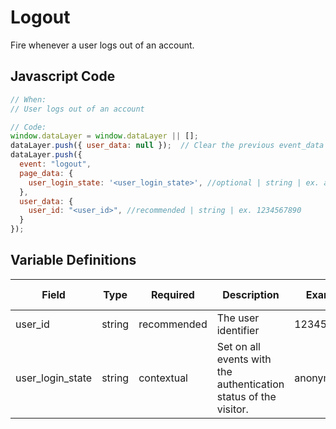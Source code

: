 # Logout

Fire whenever a user logs out of an account.

## Javascript Code

```js
// When:
// User logs out of an account

// Code:
window.dataLayer = window.dataLayer || [];
dataLayer.push({ user_data: null });  // Clear the previous event_data object.
dataLayer.push({
  event: "logout",
  page_data: {
    user_login_state: '<user_login_state>', //optional | string | ex. anonymous
  },
  user_data: {
    user_id: "<user_id>", //recommended | string | ex. 1234567890
  }
});
```

## Variable Definitions

|Field|Type|Required|Description|Example|Pattern|Min Length|Max Length|Minimum|Maximum|Multiple Of|
| --- | --- | --- | --- | --- | --- | --- | --- | --- | --- | --- |
|user_id|string|recommended|The user identifier|1234567890|
|user_login_state|string|contextual|Set on all events with the authentication status of the visitor.|anonymous|

